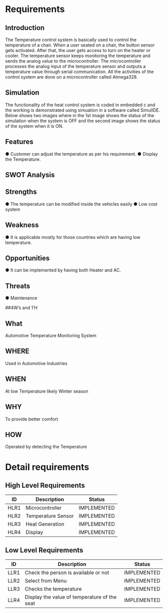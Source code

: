 # Requirements

## Introduction 
The Temperature control system is basically used to control the temperature of a chair. When a user seated on a chair, the button sensor gets activated. After that, the user gets access to turn on the heater or cooler. The temperature sensor keeps monitoring the temperature and sends the analog value to the microcontroller. The microcontroller processes the analog input of the temperature sensor and outputs a temperature value through serial communication. All the activities of the control system are done on a microcontroller called Atmega328.

## Simulation 
The functionality of the heat control system is coded in embedded c and the working is demonstrated using simuation in a software called SimulIDE. Below shows two images where in the 1st image shows the status of the simulation when the system is OFF and the second image shows the status of the system when it is ON.

## Features 
● Customer can adjust the temperature as per his requirement.
● Display the Temperature.

## SWOT Analysis
## Strengths
● The temperature can be modified inside the vehicles easily
● Low cost system
## Weakness
● It is applicable mostly for those countries which are having low temperature.
## Opportunities
● It can be implemented by having both Heater and AC.
## Threats
● Maintenance

##4W’s and 1’H
## What
Automotive Temperature Monitoring System
## WHERE
Used in Automotive Industries
## WHEN
At low Temperature likely Winter season
## WHY
To provide better comfort
## HOW
Operated by detecting the Temperature

# Detail requirements
## High Level Requirements
| ID | Description | Status | 
| ----- | ----- | --------|
| HLR1 | Microcontroller | IMPLEMENTED | 
| HLR2 | Temperature Sensor | IMPLEMENTED  |
| HLR3 | Heat Generation | IMPLEMENTED  |
| HLR4 | Display | IMPLEMENTED  |

## Low Level Requirements
| ID | Description | Status | 
| ----- | ----- | --------|
| LLR1 | Check the person is available or not | IMPLEMENTED | 
| LLR2 | Select from Menu | IMPLEMENTED  |
| LLR3 | Checks the temperature | IMPLEMENTED  |
| LLR4 | Display the value of temperature of the seat | IMPLEMENTED  |

